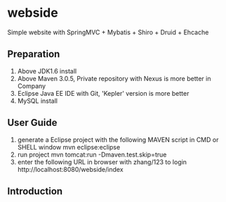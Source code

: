 webside
====

Simple website with SpringMVC + Mybatis + Shiro + Druid + Ehcache

## Preparation

1. Above JDK1.6 install
2. Above Maven 3.0.5, Private repository with Nexus is more better in Company
3. Eclipse Java EE IDE with Git, 'Kepler' version is more better
4. MySQL install

## User Guide

1. generate a Eclipse project with the following MAVEN script in CMD or SHELL window
  mvn eclipse:eclipse
2. run project
  mvn tomcat:run -Dmaven.test.skip=true
3. enter the following URL in browser with zhang/123 to login
  http://localhost:8080/webside/index

## Introduction

